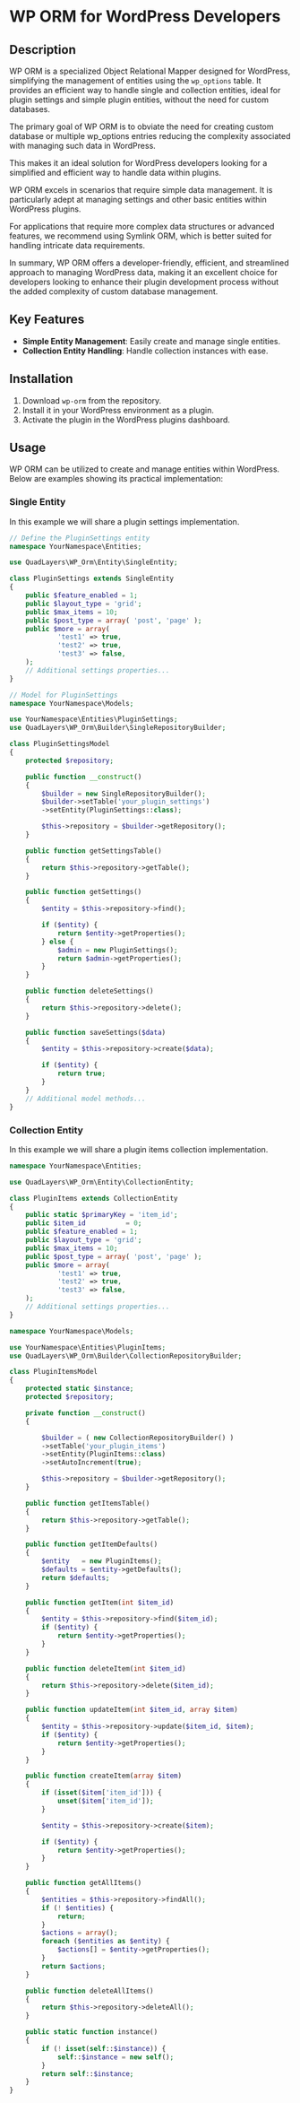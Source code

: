 # WP ORM for WordPress Developers

## Description

WP ORM is a specialized Object Relational Mapper designed for WordPress, simplifying the management of entities using the `wp_options` table. It provides an efficient way to handle single and collection entities, ideal for plugin settings and simple plugin entities, without the need for custom databases.

The primary goal of WP ORM is to obviate the need for creating custom database or multiple wp_options entries reducing the complexity associated with managing such data in WordPress. 

This makes it an ideal solution for WordPress developers looking for a simplified and efficient way to handle data within plugins.

WP ORM excels in scenarios that require simple data management. It is particularly adept at managing settings and other basic entities within WordPress plugins. 

For applications that require more complex data structures or advanced features, we recommend using Symlink ORM, which is better suited for handling intricate data requirements.

In summary, WP ORM offers a developer-friendly, efficient, and streamlined approach to managing WordPress data, making it an excellent choice for developers looking to enhance their plugin development process without the added complexity of custom database management.

## Key Features

- **Simple Entity Management**: Easily create and manage single entities.
- **Collection Entity Handling**: Handle collection instances with ease.

## Installation

1. Download `wp-orm` from the repository.
2. Install it in your WordPress environment as a plugin.
3. Activate the plugin in the WordPress plugins dashboard.

## Usage

WP ORM can be utilized to create and manage entities within WordPress. Below are examples showing its practical implementation:

### Single Entity

In this example we will share a plugin settings implementation.

```php
// Define the PluginSettings entity
namespace YourNamespace\Entities;

use QuadLayers\WP_Orm\Entity\SingleEntity;

class PluginSettings extends SingleEntity
{
    public $feature_enabled = 1;
    public $layout_type = 'grid';
    public $max_items = 10;
    public $post_type = array( 'post', 'page' );
    public $more = array(
            'test1' => true,
            'test2' => true,
            'test3' => false,
    );
    // Additional settings properties...
}
```

```php
// Model for PluginSettings
namespace YourNamespace\Models;

use YourNamespace\Entities\PluginSettings;
use QuadLayers\WP_Orm\Builder\SingleRepositoryBuilder;

class PluginSettingsModel
{
    protected $repository;

    public function __construct()
    {
        $builder = new SingleRepositoryBuilder();
        $builder->setTable('your_plugin_settings')
        ->setEntity(PluginSettings::class);

        $this->repository = $builder->getRepository();
    }

    public function getSettingsTable()
    {
        return $this->repository->getTable();
    }

    public function getSettings()
    {
        $entity = $this->repository->find();

        if ($entity) {
            return $entity->getProperties();
        } else {
            $admin = new PluginSettings();
            return $admin->getProperties();
        }
    }

    public function deleteSettings()
    {
        return $this->repository->delete();
    }

    public function saveSettings($data)
    {
        $entity = $this->repository->create($data);

        if ($entity) {
            return true;
        }
    }
    // Additional model methods...
}
```

### Collection Entity

In this example we will share a plugin items collection implementation.

```php
namespace YourNamespace\Entities;

use QuadLayers\WP_Orm\Entity\CollectionEntity;

class PluginItems extends CollectionEntity
{
    public static $primaryKey = 'item_id';
    public $item_id          = 0;
    public $feature_enabled = 1;
    public $layout_type = 'grid';
    public $max_items = 10;
    public $post_type = array( 'post', 'page' );
    public $more = array(
            'test1' => true,
            'test2' => true,
            'test3' => false,
    );
    // Additional settings properties...
}
```

```php
namespace YourNamespace\Models;

use YourNamespace\Entities\PluginItems;
use QuadLayers\WP_Orm\Builder\CollectionRepositoryBuilder;

class PluginItemsModel
{
    protected static $instance;
    protected $repository;

    private function __construct()
    {

        $builder = ( new CollectionRepositoryBuilder() )
        ->setTable('your_plugin_items')
        ->setEntity(PluginItems::class)
        ->setAutoIncrement(true);

        $this->repository = $builder->getRepository();
    }

    public function getItemsTable()
    {
        return $this->repository->getTable();
    }

    public function getItemDefaults()
    {
        $entity   = new PluginItems();
        $defaults = $entity->getDefaults();
        return $defaults;
    }

    public function getItem(int $item_id)
    {
        $entity = $this->repository->find($item_id);
        if ($entity) {
            return $entity->getProperties();
        }
    }

    public function deleteItem(int $item_id)
    {
        return $this->repository->delete($item_id);
    }

    public function updateItem(int $item_id, array $item)
    {
        $entity = $this->repository->update($item_id, $item);
        if ($entity) {
            return $entity->getProperties();
        }
    }

    public function createItem(array $item)
    {
        if (isset($item['item_id'])) {
            unset($item['item_id']);
        }

        $entity = $this->repository->create($item);

        if ($entity) {
            return $entity->getProperties();
        }
    }

    public function getAllItems()
    {
        $entities = $this->repository->findAll();
        if (! $entities) {
            return;
        }
        $actions = array();
        foreach ($entities as $entity) {
            $actions[] = $entity->getProperties();
        }
        return $actions;
    }

    public function deleteAllItems()
    {
        return $this->repository->deleteAll();
    }

    public static function instance()
    {
        if (! isset(self::$instance)) {
            self::$instance = new self();
        }
        return self::$instance;
    }
}
```
